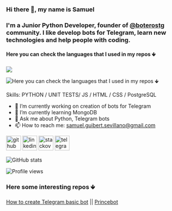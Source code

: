 ### Hi there 👋, my name is Samuel
### I'm a Junior Python Developer, founder of [@boterostg](https://github.com/boterostg) community. I like develop bots for Telegram, learn new technologies and help people with coding. 
#### Here you can check the languages that I used in my repos 🡻
<img src="https://gitlang.mrmarble.dev/batichico?format=svg">

![Here you can check the languages that I used in my repos 🡻](https://www.bytelion.com/wp-content/uploads/2015/12/python-banner.png)



Skills: PYTHON / UNIT TESTS/ JS / HTML / CSS / PostgreSQL

- 🔭 I’m currently working on creation of bots for Telegram 
- 🌱 I’m currently learning MongoDB 
- 💬 Ask me about Python, Telegram bots 
- 📫 How to reach me: samuel.guibert.sevillano@gmail.com 

[<img 
src='https://www.vectorlogo.zone/logos/github/github-icon.svg' alt='github' height='40'>](https://github.com/batichico)  [<img src='https://cdn.jsdelivr.net/npm/simple-icons@3.0.1/icons/linkedin.svg' alt='linkedin' height='40'>](https://www.linkedin.com/in/samuel-guibert/)  [<img src='https://www.vectorlogo.zone/logos/stackoverflow/stackoverflow-icon.svg' alt='stackoverflow' height='40'>](https://stackoverflow.com/users/8728069)  [<img src='https://www.vectorlogo.zone/logos/telegram/telegram-tile.svg' alt='telegram' height='40'>](https://t.me/batichico) 


![GitHub stats](https://github-readme-stats.vercel.app/api?username=batichico&show_icons=true)  

![Profile views](https://gpvc.arturio.dev/batichico)  


### Here some interesting repos 🡻
[How to create Telegram basic bot](https://github.com/batichico/botBasicoGlitch) || [Princebot](https://github.com/batichico/princebot
)
